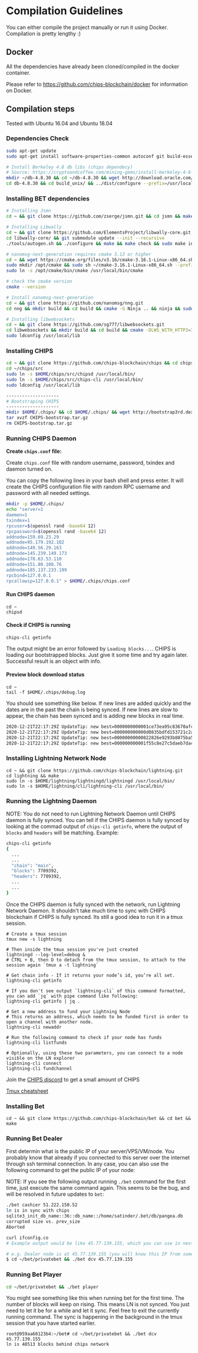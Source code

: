 # Compilation Guidelines

You can either compile the project manually or run it using Docker. Compilation is pretty lengthy :) 

## Docker

All the dependencies have already been cloned/compiled in the docker container. 

Please refer to https://github.com/chips-blockchain/docker for information on Docker.

## Compilation steps

Tested with Ubuntu 16.04 and Ubuntu 18.04

### Dependencies Check 

```bash
sudo apt-get update
sudo apt-get install software-properties-common autoconf git build-essential libtool libprotobuf-c-dev libgmp-dev libsqlite3-dev python python3 zip libevent-dev pkg-config libssl-dev libcurl4-gnutls-dev make libboost-all-dev automake jq wget ninja-build libsqlite3-dev libgmp3-dev valgrind libcli-dev libsecp256k1-dev libsodium-dev libbase58-dev nano tmux

# Install Berkeley 4.8 db libs (chips dependecy)
# Source: https://cryptoandcoffee.com/mining-gems/install-berkeley-4-8-db-libs-on-ubuntu-16-04/
mkdir ~/db-4.8.30 && cd ~/db-4.8.30 && wget http://download.oracle.com/berkeley-db/db-4.8.30.zip && unzip db-4.8.30.zip
cd db-4.8.30 && cd build_unix/ && ../dist/configure --prefix=/usr/local --enable-cxx && make && sudo make install
```

### Installing BET dependencies

```bash
# Installing Jsmn 
cd ~ && git clone https://github.com/zserge/jsmn.git && cd jsmn && make

# Installing Libwally 
cd ~ && git clone https://github.com/ElementsProject/libwally-core.git
cd libwally-core/ && git submodule update --init --recursive
./tools/autogen.sh && ./configure && make && make check && sudo make install

# nanomsg-next-generation requires cmake 3.13 or higher
cd ~ && wget https://cmake.org/files/v3.16/cmake-3.16.1-Linux-x86_64.sh
sudo mkdir /opt/cmake && sudo sh ~/cmake-3.16.1-Linux-x86_64.sh --prefix=/opt/cmake --skip-license
sudo ln -s /opt/cmake/bin/cmake /usr/local/bin/cmake

# check the cmake version
cmake --version

# Install nanomsg-next-generation  
cd ~ && git clone https://github.com/nanomsg/nng.git
cd nng && mkdir build && cd build && cmake -G Ninja .. && ninja && sudo ninja install

# Installing libwebsockets
cd ~ && git clone https://github.com/sg777/libwebsockets.git
cd libwebsockets && mkdir build && cd build && cmake -DLWS_WITH_HTTP2=1 .. && make && sudo make install
sudo ldconfig /usr/local/lib
```

### Installing CHIPS

```bash
cd ~ && git clone https://github.com/chips-blockchain/chips && cd chips && ./build.sh
cd ~/chips/src
sudo ln -s $HOME/chips/src/chipsd /usr/local/bin/
sudo ln -s $HOME/chips/src/chips-cli /usr/local/bin/
sudo ldconfig /usr/local/lib

--------------------
# Bootstraping CHIPS
--------------------
mkdir $HOME/.chips/ && cd $HOME/.chips/ && wget http://bootstrap3rd.dexstats.info/CHIPS-bootstrap.tar.gz
tar xvzf CHIPS-bootstrap.tar.gz
rm CHIPS-bootstrap.tar.gz
```

### Running CHIPS Daemon

**Create `chips.conf` file:**

Create `chips.conf` file with random username, password, txindex and daemon turned on.

You can copy the following lines in your bash shell and press enter. It will create the CHIPS configuration file with random RPC username and password with all needed settings.

```bash
mkdir -p $HOME/.chips/
echo "server=1
daemon=1
txindex=1
rpcuser=$(openssl rand -base64 12)
rpcpassword=$(openssl rand -base64 12)
addnode=159.69.23.29
addnode=95.179.192.102
addnode=149.56.29.163
addnode=145.239.149.173
addnode=178.63.53.110
addnode=151.80.108.76
addnode=185.137.233.199
rpcbind=127.0.0.1
rpcallowip=127.0.0.1" > $HOME/.chips/chips.conf
```

#### Run CHIPS daemon
```shell
cd ~
chipsd
```

#### Check if CHIPS is running
```shell
chips-cli getinfo
```

The output might be an error followed by `Loading blocks...`. CHIPS is loading our bootstrapped blocks. Just give it some time and try again later. Successful result is an object with info.

#### Preview block download status
```
cd ~
tail -f $HOME/.chips/debug.log
```

You should see something like below. If new lines are added quickly and the dates are in the past the chain is being synced. If new lines are slow to appear, the chain has been synced and is adding new blocks in real time.

```bash
2020-12-21T22:17:29Z UpdateTip: new best=0000000000001ce73ea95c83670afc1c10f20f1a8034aff91070b9e61916c647 height=6741707 version=0x20000000 log2_work=75.981897 tx=6966436 date='2020-08-16T10:30:21Z' progress=1.000000 cache=0.4MiB(2698txo)
2020-12-21T22:17:29Z UpdateTip: new best=000000000000d0835bdfd153721c2a169966d5a3fc6ed4e244c41420c7d50b6f height=6741708 version=0x20000000 log2_work=75.981897 tx=6966437 date='2020-08-16T10:32:15Z' progress=1.000000 cache=0.4MiB(2699txo)
2020-12-21T22:17:29Z UpdateTip: new best=00000000000022826e9293b8075ba5a207f71d33abe14ff9abeae7005abe92d4 height=6741709 version=0x20000000 log2_work=75.981897 tx=6966438 date='2020-08-16T10:33:53Z' progress=1.000000 cache=0.4MiB(2700txo)
2020-12-21T22:17:29Z UpdateTip: new best=000000000001f55c8e27c5daeb7dac9c5f863af5d465090e5173f51a0556e9ef height=6741710 version=0x20000000 log2_work=75.981897 tx=6966439 date='2020-08-16T10:34:54Z' progress=1.000000 cache=0.4MiB(2701txo)
```

### Installing Lightning Network Node

```
cd ~ && git clone https://github.com/chips-blockchain/lightning.git
cd lightning && make
sudo ln -s $HOME/lightning/lightningd/lightningd /usr/local/bin/
sudo ln -s $HOME/lightning/cli/lightning-cli /usr/local/bin/
```

### Running the Lightning Daemon

NOTE: You do not need to run Lightning Network Daemon until CHIPS daemon is fully synced. You can tell if the CHIPS daemon is fully synced by looking at the commad output of `chips-cli getinfo`, where the output of `blocks` and `headers` will be matching. Example:

```bash
chips-cli getinfo
{
  ...
  ...
  "chain": "main",
  "blocks": 7709392,
  "headers": 7709392,
  ...
  ...
} 
```

Once the CHIPS daemon is fully synced with the network, run Lightning Network Daemon. It shouldn't take much time to sync with CHIPS blockchain if CHIPS is fully synced. Its still a good idea to run it in a tmux session.

```
# Create a tmux session
tmux new -s lightning

# Then inside the tmux session you've just created
lightningd --log-level=debug &
# CTRL + B, then D to detach from the tmux session, to attach to the session again `tmux a -t lightning`

# Get chain info - If it returns your node’s id, you’re all set.
lightning-cli getinfo

# If you don't see output `lightning-cli` of this command formatted, you can add `jq` with pipe command like following:
lightning-cli getinfo | jq .

# Get a new address to fund your Lightning Node
# This returns an address, which needs to be funded first in order to open a channel with another node.
lightning-cli newaddr

# Run the following command to check if your node has funds
lightning-cli listfunds

# Optionally, using these two parameters, you can connect to a node visible on the LN explorer
lightning-cli connect
lightning-cli fundchannel
```

Join the [CHIPS discord](https://discord.gg/bcSpzWb) to get a small amount of CHIPS

[Tmux cheatsheet](https://tmuxcheatsheet.com/)

### Installing Bet
```
cd ~ && git clone https://github.com/chips-blockchain/bet && cd bet && make
```

### Running Bet Dealer

First determin what is the public IP of your server/VPS/VM/node. You probably know that already if you connected to this server over the internet through ssh terminal connection. In any case, you can also use the following command to get the public IP of your node:

NOTE: If you see the following output running `./bet` command for the first time, just execute the same command again. This seems to be the bug, and will be resolved in future updates to `bet`:

```bash
./bet cashier 51.222.150.52
ln is in sync with chips
sqlite3_init_db_name::36::db_name::/home/satinder/.bet/db/pangea.db
corrupted size vs. prev_size
Aborted
```

```bash
curl ifconfig.co
# Example output would be like 45.77.139.155, which you can use in next commands.
```

```bash
# e.g. Dealer node is at 45.77.139.155 (you will know this IP from someone who will be running a dealer node OR you can run the dealer node yourself)
$ cd ~/bet/privatebet && ./bet dcv 45.77.139.155
```

### Running Bet Player
```bash
cd ~/bet/privatebet && ./bet player
```

You might see something like this when running bet for the first time. The number of blocks will keep on rising. This means LN is not synced. You just need to let it be for a while and let it sync. Feel free to exit the currently running command. The sync is happening in the background in the tmux session that you have started earlier.
```
root@959aa68123b4:~/bet# cd ~/bet/privatebet && ./bet dcv 45.77.139.155
ln is 48513 blocks behind chips network
```
